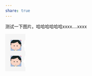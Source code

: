 ```yaml
---  
share: true  
---  
```

  
测试一下图片。哈哈哈哈哈哈xxxx....xxxx  
  
![Pasted image 20240727204219](../../Pasted%20image%2020240727204219.png)